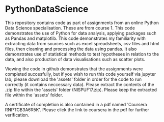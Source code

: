 # PythonDataScience

This repository contains code as part of assignments from an online Python Data Science specialisation.
These are from course 1. This code demonstrates the use of Python for data analysis, applying packages such as Pandas and matplotlib. This code demonstrates my familiarity with extracting data from sources such as excel spreadsheets, csv files and html files, then cleaning and processing the data using pandas. It also demonstrates use of statistical methods to test hypotheses in relation to the data, and also production of data visualisations such as scatter plots.

Viewing the code in github demonstrates that the assignments were completed succesfully, but if you wish to run this code yourself via jupyter lab, please download the 'assets' folder in order for the code to run correctly (it contains neccessary data). 
Please extract the contents of the .zip file within the 'assets' folder (NISPUF17.zip). Please keep the extracted file within the 'assets' folder.

A certificate of completion is also contained in a pdf named 'Coursera RNPTCB3A6R5K'. Please click the link to coursera in the pdf for further verification.
